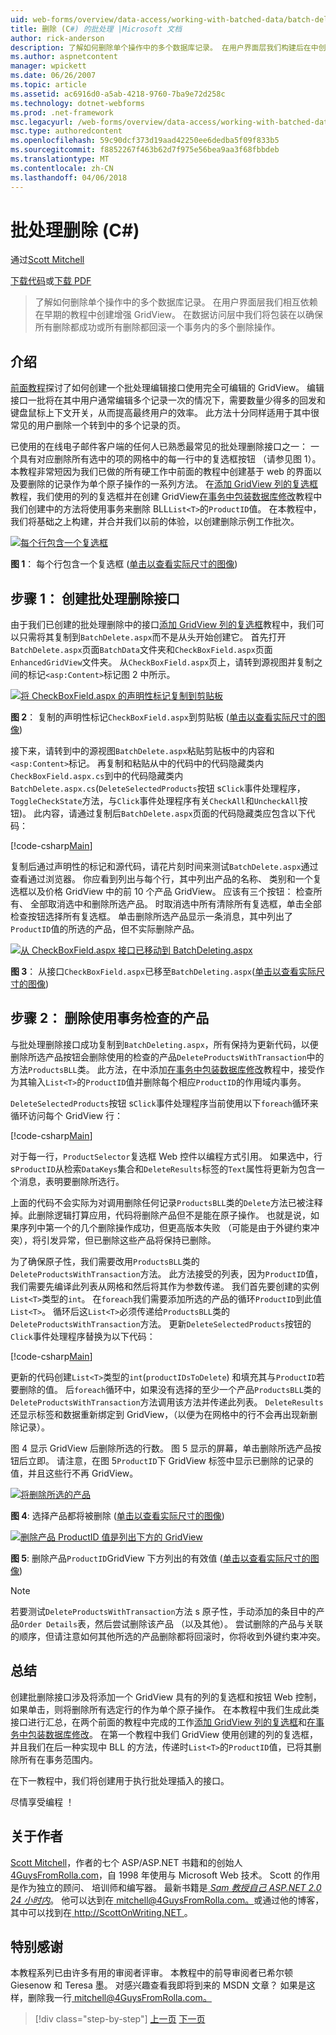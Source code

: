 ```yaml
---
uid: web-forms/overview/data-access/working-with-batched-data/batch-deleting-cs
title: 删除 (C#) 的批处理 |Microsoft 文档
author: rick-anderson
description: 了解如何删除单个操作中的多个数据库记录。 在用户界面层我们构建后在中创建早期 tut 增强 GridView...
ms.author: aspnetcontent
manager: wpickett
ms.date: 06/26/2007
ms.topic: article
ms.assetid: ac6916d0-a5ab-4218-9760-7ba9e72d258c
ms.technology: dotnet-webforms
ms.prod: .net-framework
msc.legacyurl: /web-forms/overview/data-access/working-with-batched-data/batch-deleting-cs
msc.type: authoredcontent
ms.openlocfilehash: 59c90dcf373d19aad42250ee6dedba5f09f833b5
ms.sourcegitcommit: f8852267f463b62d7f975e56bea9aa3f68fbbdeb
ms.translationtype: MT
ms.contentlocale: zh-CN
ms.lasthandoff: 04/06/2018
---
```

<a name="batch-deleting-c"></a>批处理删除 (C#)
====================
通过[Scott Mitchell](https://twitter.com/ScottOnWriting)

[下载代码](http://download.microsoft.com/download/3/9/f/39f92b37-e92e-4ab3-909e-b4ef23d01aa3/ASPNET_Data_Tutorial_65_CS.zip)或[下载 PDF](batch-deleting-cs/_static/datatutorial65cs1.pdf)

> 了解如何删除单个操作中的多个数据库记录。 在用户界面层我们相互依赖在早期的教程中创建增强 GridView。 在数据访问层中我们将包装在以确保所有删除都成功或所有删除都回滚一个事务内的多个删除操作。


## <a name="introduction"></a>介绍

[前面教程](batch-updating-cs.md)探讨了如何创建一个批处理编辑接口使用完全可编辑的 GridView。 编辑接口一批将在其中用户通常编辑多个记录一次的情况下，需要数量少得多的回发和键盘鼠标上下文开关，从而提高最终用户的效率。 此方法十分同样适用于其中很常见的用户删除一个转到中的多个记录的页。

已使用的在线电子邮件客户端的任何人已熟悉最常见的批处理删除接口之一： 一个具有对应删除所有选中的项的网格中的每一行中的复选框按钮 （请参见图 1）。 本教程非常短因为我们已做的所有硬工作中前面的教程中创建基于 web 的界面以及要删除的记录作为单个原子操作的一系列方法。 在[添加 GridView 列的复选框](../enhancing-the-gridview/adding-a-gridview-column-of-checkboxes-cs.md)教程，我们使用的列的复选框并在创建 GridView[在事务中包装数据库修改](wrapping-database-modifications-within-a-transaction-cs.md)教程中我们创建中的方法将使用事务来删除 BLL`List<T>`的`ProductID`值。 在本教程中，我们将基础之上构建，并合并我们以前的体验，以创建删除示例工作批次。


[![每个行包含一个复选框](batch-deleting-cs/_static/image1.gif)](batch-deleting-cs/_static/image1.png)

**图 1**： 每个行包含一个复选框 ([单击以查看实际尺寸的图像](batch-deleting-cs/_static/image2.png))


## <a name="step-1-creating-the-batch-deleting-interface"></a>步骤 1： 创建批处理删除接口

由于我们已创建的批处理删除中的接口[添加 GridView 列的复选框](../enhancing-the-gridview/adding-a-gridview-column-of-checkboxes-cs.md)教程中，我们可以只需将其复制到`BatchDelete.aspx`而不是从头开始创建它。 首先打开`BatchDelete.aspx`页面`BatchData`文件夹和`CheckBoxField.aspx`页面`EnhancedGridView`文件夹。 从`CheckBoxField.aspx`页上，请转到源视图并复制之间的标记`<asp:Content>`标记图 2 中所示。


[![将 CheckBoxField.aspx 的声明性标记复制到剪贴板](batch-deleting-cs/_static/image2.gif)](batch-deleting-cs/_static/image3.png)

**图 2**： 复制的声明性标记`CheckBoxField.aspx`到剪贴板 ([单击以查看实际尺寸的图像](batch-deleting-cs/_static/image4.png))


接下来，请转到中的源视图`BatchDelete.aspx`粘贴剪贴板中的内容和`<asp:Content>`标记。 再复制和粘贴从中的代码中的代码隐藏类内`CheckBoxField.aspx.cs`到中的代码隐藏类内`BatchDelete.aspx.cs`(`DeleteSelectedProducts`按钮 s`Click`事件处理程序，`ToggleCheckState`方法，与`Click`事件处理程序有关`CheckAll`和`UncheckAll`按钮)。 此内容，请通过复制后`BatchDelete.aspx`页面的代码隐藏类应包含以下代码：


[!code-csharp[Main](batch-deleting-cs/samples/sample1.cs)]

复制后通过声明性的标记和源代码，请花片刻时间来测试`BatchDelete.aspx`通过查看通过浏览器。 你应看到列出与每个行，其中列出产品的名称、 类别和一个复选框以及价格 GridView 中的前 10 个产品 GridView。 应该有三个按钮： 检查所有、 全部取消选中和删除所选产品。 时取消选中所有清除所有复选框，单击全部检查按钮选择所有复选框。 单击删除所选产品显示一条消息，其中列出了`ProductID`值的所选的产品，但不实际删除产品。


[![从 CheckBoxField.aspx 接口已移动到 BatchDeleting.aspx](batch-deleting-cs/_static/image3.gif)](batch-deleting-cs/_static/image5.png)

**图 3**： 从接口`CheckBoxField.aspx`已移至`BatchDeleting.aspx`([单击以查看实际尺寸的图像](batch-deleting-cs/_static/image6.png))


## <a name="step-2-deleting-the-checked-products-using-transactions"></a>步骤 2： 删除使用事务检查的产品

与批处理删除接口成功复制到`BatchDeleting.aspx`，所有保持为更新代码，以便删除所选产品按钮会删除使用的检查的产品`DeleteProductsWithTransaction`中的方法`ProductsBLL`类。 此方法，在中添加[在事务中包装数据库修改](wrapping-database-modifications-within-a-transaction-cs.md)教程中，接受作为其输入`List<T>`的`ProductID`值并删除每个相应`ProductID`的作用域内事务。

`DeleteSelectedProducts`按钮 s`Click`事件处理程序当前使用以下`foreach`循环来循环访问每个 GridView 行：


[!code-csharp[Main](batch-deleting-cs/samples/sample2.cs)]

对于每一行，`ProductSelector`复选框 Web 控件以编程方式引用。 如果选中，行 s`ProductID`从检索`DataKeys`集合和`DeleteResults`标签的`Text`属性将更新为包含一个消息，表明要删除所选行。

上面的代码不会实际为对调用删除任何记录`ProductsBLL`类的`Delete`方法已被注释掉。此删除逻辑打算应用，代码将删除产品但不是能在原子操作。 也就是说，如果序列中第一个的几个删除操作成功，但更高版本失败 （可能是由于外键约束冲突），将引发异常，但已删除这些产品将保持已删除。

为了确保原子性，我们需要改用`ProductsBLL`类的`DeleteProductsWithTransaction`方法。 此方法接受的列表，因为`ProductID`值，我们需要先编译此列表从网格和然后将其作为参数传递。 我们首先要创建的实例`List<T>`类型的`int`。 在`foreach`我们需要添加所选的产品的循环`ProductID`到此值`List<T>`。 循环后这`List<T>`必须传递给`ProductsBLL`类的`DeleteProductsWithTransaction`方法。 更新`DeleteSelectedProducts`按钮的`Click`事件处理程序替换为以下代码：


[!code-csharp[Main](batch-deleting-cs/samples/sample3.cs)]

更新的代码创建`List<T>`类型的`int`(`productIDsToDelete`) 和填充其与`ProductID`若要删除的值。 后`foreach`循环中，如果没有选择的至少一个产品`ProductsBLL`类的`DeleteProductsWithTransaction`方法调用该方法并传递此列表。 `DeleteResults`还显示标签和数据重新绑定到 GridView，（以便为在网格中的行不会再出现新删除记录）。

图 4 显示 GridView 后删除所选的行数。 图 5 显示的屏幕，单击删除所选产品按钮后立即。 请注意，在图 5`ProductID`下 GridView 标签中显示已删除的记录的值，并且这些行不再 GridView。


[![将删除所选的产品](batch-deleting-cs/_static/image4.gif)](batch-deleting-cs/_static/image7.png)

**图 4**: 选择产品都将被删除 ([单击以查看实际尺寸的图像](batch-deleting-cs/_static/image8.png))


[![删除产品 ProductID 值是列出下方的 GridView](batch-deleting-cs/_static/image5.gif)](batch-deleting-cs/_static/image9.png)

**图 5**: 删除产品`ProductID`GridView 下方列出的有效值 ([单击以查看实际尺寸的图像](batch-deleting-cs/_static/image10.png))


> [!NOTE]
> 若要测试`DeleteProductsWithTransaction`方法 s 原子性，手动添加的条目中的产品`Order Details`表，然后尝试删除该产品 （以及其他）。 尝试删除的产品与关联的顺序，但请注意如何其他所选的产品删除都将回滚时，你将收到外键约束冲突。


## <a name="summary"></a>总结

创建批删除接口涉及将添加一个 GridView 具有的列的复选框和按钮 Web 控制，如果单击，则将删除所有选定行的作为单个原子操作。 在本教程中我们生成此类接口进行汇总，在两个前面的教程中完成的工作[添加 GridView 列的复选框](../enhancing-the-gridview/adding-a-gridview-column-of-checkboxes-cs.md)和[在事务中包装数据库修改](wrapping-database-modifications-within-a-transaction-cs.md)。 在第一个教程中我们 GridView 使用创建的列的复选框，并且我们在后一种实现中 BLL 的方法，传递时`List<T>`的`ProductID`值，已将其删除所有在事务范围内。

在下一教程中，我们将创建用于执行批处理插入的接口。

尽情享受编程 ！

## <a name="about-the-author"></a>关于作者

[Scott Mitchell](http://www.4guysfromrolla.com/ScottMitchell.shtml)，作者的七个 ASP/ASP.NET 书籍和的创始人[4GuysFromRolla.com](http://www.4guysfromrolla.com)，自 1998 年使用与 Microsoft Web 技术。 Scott 的作用是作为独立的顾问、 培训师和编写器。 最新书籍是[ *Sam 教授自己 ASP.NET 2.0 24 小时内*](https://www.amazon.com/exec/obidos/ASIN/0672327384/4guysfromrollaco)。 他可以达到在[ mitchell@4GuysFromRolla.com。](mailto:mitchell@4GuysFromRolla.com)或通过他的博客，其中可以找到在[ http://ScottOnWriting.NET ](http://ScottOnWriting.NET)。

## <a name="special-thanks-to"></a>特别感谢

本教程系列已由许多有用的审阅者评审。 本教程中的前导审阅者已希尔顿 Giesenow 和 Teresa 墨。 对感兴趣查看我即将到来的 MSDN 文章？ 如果是这样，删除我一行[ mitchell@4GuysFromRolla.com。](mailto:mitchell@4GuysFromRolla.com)

> [!div class="step-by-step"]
> [上一页](batch-updating-cs.md)
> [下一页](batch-inserting-cs.md)
